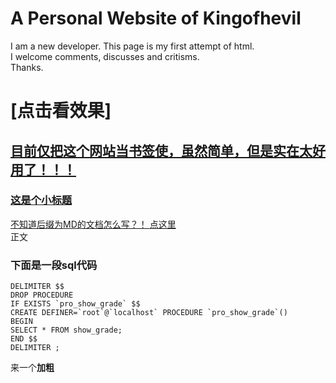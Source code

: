 A Personal Website of Kingofhevil
=================================

I am a new developer. This page is my first attempt of html.<br />
I welcome comments, discusses and critisms.<br />
Thanks.<br />

[点击看效果]<a href="https://kingofhevil.github.io/" target="_blank"/>
==========================================================================

目前仅把这个网站当书签使，虽然简单，但是实在太好用了！！！
---------------------------------------------------------

### 这是个小标题
不知道后缀为MD的文档怎么写？！
[点这里](https://github.com/Kingofhevil/Markdown-Chinese-Demo/edit/master/README.md)<br />
正文
### 下面是一段sql代码
    DELIMITER $$
    DROP PROCEDURE 
    IF EXISTS `pro_show_grade` $$
    CREATE DEFINER=`root`@`localhost` PROCEDURE `pro_show_grade`()
    BEGIN
    SELECT * FROM show_grade;
    END $$
    DELIMITER ;

来一个**加粗**

